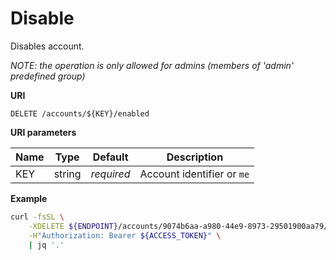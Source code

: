 # Disable

Disables account.

*NOTE: the operation is only allowed for admins (members of 'admin' predefined group)*

**URI**

```
DELETE /accounts/${KEY}/enabled
```

**URI parameters**

Name      | Type   | Default    | Description
--------- | ------ | ---------- | ------------------
KEY       | string | _required_ | Account identifier or `me`

**Example**

```bash
curl -fsSL \
    -XDELETE ${ENDPOINT}/accounts/9074b6aa-a980-44e9-8973-29501900aa79/disabled \
    -H"Authorization: Bearer ${ACCESS_TOKEN}" \
    | jq '.'
```